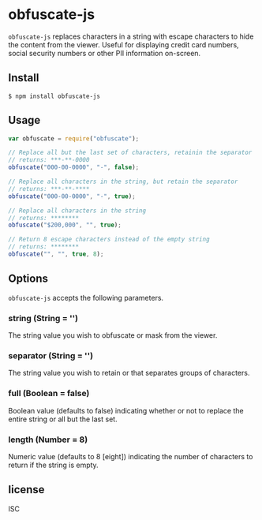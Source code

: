 # obfuscate-js

`obfuscate-js` replaces characters in a string with escape characters to hide the content from the viewer. Useful for displaying credit card numbers, social security numbers or other PII information on-screen.

## Install

```
$ npm install obfuscate-js
```


## Usage

```js
var obfuscate = require("obfuscate");

// Replace all but the last set of characters, retainin the separator
// returns: ***-**-0000
obfuscate("000-00-0000", "-", false);

// Replace all characters in the string, but retain the separator
// returns: ***-**-****
obfuscate("000-00-0000", "-", true);

// Replace all characters in the string
// returns: ********
obfuscate("$200,000", "", true);

// Return 8 escape characters instead of the empty string
// returns: ********
obfuscate("", "", true, 8);
```

## Options

`obfuscate-js` accepts the following parameters.

### string (String = '')
The string value you wish to obfuscate or mask from the viewer.

### separator (String = '')
The string value you wish to retain or that separates groups of characters.

### full (Boolean = false)
Boolean value (defaults to false) indicating whether or not to replace the entire string or all but the last set.

### length (Number = 8)
Numeric value (defaults to 8 [eight]) indicating the number of characters to return if the string is empty.

## license

ISC
